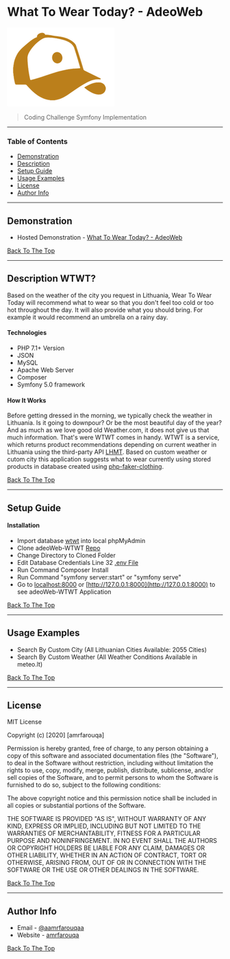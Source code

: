 # What To Wear Today? - AdeoWeb

<img src="public/init/images/logo.png">

> Coding Challenge Symfony Implementation

---

### Table of Contents

- [Demonstration](#demonstration)
- [Description](#description)
- [Setup Guide](#setup-guide)
- [Usage Examples](#usage-examples)
- [License](#license)
- [Author Info](#author-info)

---

## Demonstration

- Hosted Demonstration - [What To Wear Today? - AdeoWeb](https://adeoweb.amrfarouqa.website)

[Back To The Top](#read-me-template)

---

## Description WTWT?

Based on the weather of the city you request in Lithuania, Wear To Wear Today will recommend what to wear so that you don't feel too cold or too hot throughout the day. It will also provide what you should bring. For example it would recommend an umbrella on a rainy day.

#### Technologies

- PHP 7.1+ Version
- JSON
- MySQL 
- Apache Web Server
- Composer
- Symfony 5.0 framework


#### How It Works

Before getting dressed in the morning, we typically check the weather in Lithuania. Is it going to downpour? Or be the most beautiful day of the year? And as much as we love good old Weather.com, it does not give us that much information. That's were WTWT comes in handy. WTWT is a service, which returns product recommendations depending on current weather in Lithuania using the third-party API [LHMT](https://api.meteo.lt/). Based on custom weather or cutom city this application suggests what to wear currently using stored products in database created using [php-faker-clothing](https://github.com/rauwebieten/php-faker-clothing).

[Back To The Top](#read-me-template)

---

## Setup Guide

#### Installation

- Import database [wtwt](https://github.com/amrfarouqa/adeoWeb-WTWT/blob/master/mySQL%20FIle/wtwt.sql) into local phpMyAdmin
- Clone adeoWeb-WTWT [Repo](https://github.com/amrfarouqa/adeoWeb-WTWT.git) 
- Change Directory to Cloned Folder
- Edit Database Credentials Line 32 [.env File](https://github.com/amrfarouqa/adeoWeb-WTWT/blob/master/.env)
- Run Command Composer Install
- Run Command "symfony server:start" or "symfony serve"
- Go to [localhost:8000](http://localhost:8000) or [http://127.0.0.1:8000](http://127.0.0.1:8000) to see adeoWeb-WTWT Application

[Back To The Top](#read-me-template)

---

## Usage Examples

- Search By Custom City (All Lithuanian Cities Available: 2055 Cities)
- Search By Custom Weather (All Weather Conditions Available in meteo.lt)

[Back To The Top](#read-me-template)

---

## License

MIT License

Copyright (c) [2020] [amrfarouqa]

Permission is hereby granted, free of charge, to any person obtaining a copy
of this software and associated documentation files (the "Software"), to deal
in the Software without restriction, including without limitation the rights
to use, copy, modify, merge, publish, distribute, sublicense, and/or sell
copies of the Software, and to permit persons to whom the Software is
furnished to do so, subject to the following conditions:

The above copyright notice and this permission notice shall be included in all
copies or substantial portions of the Software.

THE SOFTWARE IS PROVIDED "AS IS", WITHOUT WARRANTY OF ANY KIND, EXPRESS OR
IMPLIED, INCLUDING BUT NOT LIMITED TO THE WARRANTIES OF MERCHANTABILITY,
FITNESS FOR A PARTICULAR PURPOSE AND NONINFRINGEMENT. IN NO EVENT SHALL THE
AUTHORS OR COPYRIGHT HOLDERS BE LIABLE FOR ANY CLAIM, DAMAGES OR OTHER
LIABILITY, WHETHER IN AN ACTION OF CONTRACT, TORT OR OTHERWISE, ARISING FROM,
OUT OF OR IN CONNECTION WITH THE SOFTWARE OR THE USE OR OTHER DEALINGS IN THE
SOFTWARE.

[Back To The Top](#read-me-template)

---

## Author Info

- Email - [@aamrfarouqaa](mailto:aamrfarouqaa@gmail.com)
- Website - [amrfarouqa](https://amrfarouqa.website)

[Back To The Top](#read-me-template)
